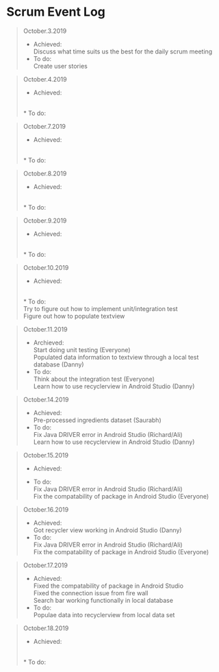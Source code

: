 # Scrum Event Log

>October.3.2019 
>* Achieved:
><br/>Discuss what time suits us the best for the daily scrum meeting
>* To do: 
><br/>Create user stories

>October.4.2019 
>* Achieved: 
><br/>
>* To do: 
><br/>

>October.7.2019 
>* Achieved: 
><br/>
>* To do: 
><br/>

>October.8.2019 
>* Achieved: 
><br/>
>* To do: 
><br/>

>October.9.2019 
>* Achieved: 
><br/>
>* To do: 
><br/>

>October.10.2019 
>* Achieved: 
><br/>
>* To do: 
><br/>Try to figure out how to implement unit/integration test
><br/>Figure out how to populate textview 
  
>October.11.2019 
>* Archieved:
><br/>Start doing unit testing (Everyone) 
><br/>Populated data information to textview through a local test database (Danny) 
>* To do:
><br/>Think about the integration test (Everyone) 
><br/>Learn how to use recyclerview in Android Studio (Danny) 
 
>October.14.2019 
>* Achieved: 
><br/>Pre-processed ingredients dataset (Saurabh) 
>* To do: 
><br/>Fix Java DRIVER error in Android Studio (Richard/Ali) 
><br/>Learn how to use recyclerview in Android Studio (Danny) 
  
>October.15.2019 
>* Achieved: 
>
>* To do: 
><br/> Fix Java DRIVER error in Android Studio (Richard/Ali) 
><br/> Fix the compatability of package in Android Studio (Everyone) 
  
>October.16.2019 
>* Achieved: 
><br/>Got recycler view working in Android Studio (Danny)
>* To do: 
><br/>Fix Java DRIVER error in Android Studio (Richard/Ali) 
><br/>Fix the compatability of package in Android Studio (Everyone) 

>October.17.2019 
>* Achieved:
><br/>Fixed the compatability of package in Android Studio
><br/>Fixed the connection issue from fire wall
><br/>Search bar working functionally in local database
>* To do: 
><br/>Populae data into recyclerview from local data set

>October.18.2019 
>* Achieved: 
><br/>
>* To do: 
><br/>

<!--- Template
>October..2019 
>* Achieved: 
><br/>
>* To do: 
><br/>
--->
